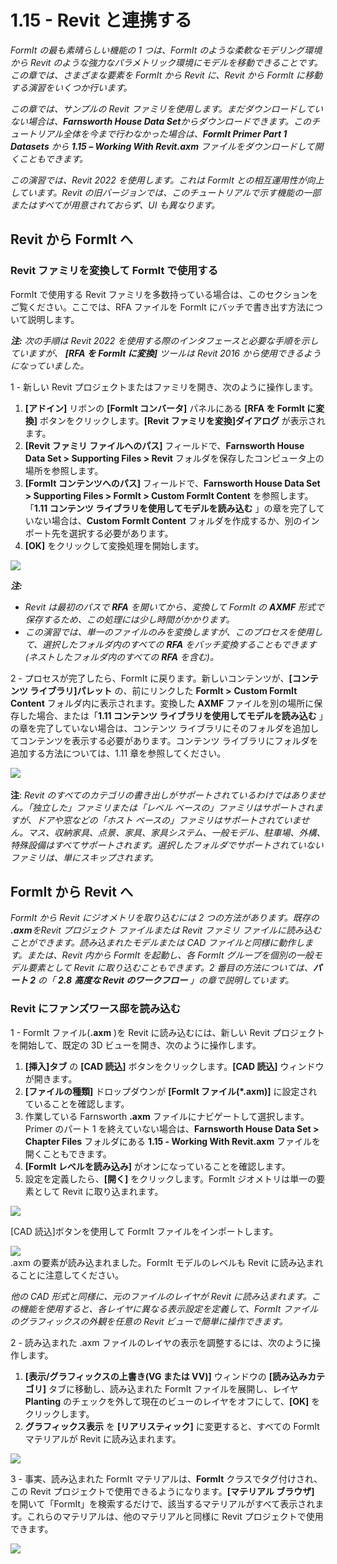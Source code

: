 # 1.15 - Revit と連携する

_FormIt の最も素晴らしい機能の 1 つは、FormIt のような柔軟なモデリング環境から Revit のような強力なパラメトリック環境にモデルを移動できることです。この章では、さまざまな要素を FormIt から Revit に、Revit から FormIt に移動する演習をいくつか行います。_

_この章では、サンプルの Revit ファミリを使用します。まだダウンロードしていない場合は、**Farnsworth House Data Set**からダウンロードできます。このチュートリアル全体を今まで行わなかった場合は、**FormIt Primer Part 1 Datasets** から **1.15 – Working With Revit.axm** ファイルをダウンロードして開くこともできます。_

_この演習では、Revit 2022 を使用します。これは FormIt との相互運用性が向上しています。Revit の旧バージョンでは、このチュートリアルで示す機能の一部またはすべてが用意されておらず、UI も異なります。_

## Revit から FormIt へ

### Revit ファミリを変換して FormIt で使用する

FormIt で使用する Revit ファミリを多数持っている場合は、このセクションをご覧ください。ここでは、RFA ファイルを FormIt にバッチで書き出す方法について説明します。

_**注:**_ _次の手順は Revit 2022 を使用する際のインタフェースと必要な手順を示していますが、_ _**[RFA を FormIt に変換]**_ _ツールは Revit 2016 から使用できるようになっていました。_

1 - 新しい Revit プロジェクトまたはファミリを開き、次のように操作します。

1. **[アドイン]** リボンの **[FormIt コンバータ]** パネルにある **[RFA を FormIt に変換]** ボタンをクリックします。**[Revit ファミリを変換]ダイアログ** が表示されます。
2. **[Revit ファミリ ファイルへのパス]** フィールドで、**Farnsworth House Data Set > Supporting Files > Revit** フォルダを保存したコンピュータ上の場所を参照します。
3. **[FormIt コンテンツへのパス]** フィールドで、**Farnsworth House Data Set > Supporting Files > FormIt > Custom FormIt Content** を参照します。「**1.11 コンテンツ ライブラリを使用してモデルを読み込む** 」の章を完了していない場合は、**Custom FormIt Content** フォルダを作成するか、別のインポート先を選択する必要があります。
4. **[OK]** をクリックして変換処理を開始します。

![](<../../.gitbook/assets/0 (23).png>)

_**注:**_

* _Revit は最初のパスで_ _**RFA**_ _を開いてから、変換して FormIt の_ _**AXMF**_ _形式で保存するため、この処理には少し時間がかかります。_
* _この演習では、単一のファイルのみを変換しますが、このプロセスを使用して、選択したフォルダ内のすべての_ _**RFA**_ _をバッチ変換することもできます(ネストしたフォルダ内のすべての_ _**RFA**_ _を含む)。_

2 - プロセスが完了したら、FormIt に戻ります。新しいコンテンツが、**[コンテンツ ライブラリ]パレット** の、前にリンクした **FormIt >** **Custom FormIt Content** フォルダ内に表示されます。変換した **AXMF** ファイルを別の場所に保存した場合、または「**1.11 コンテンツ ライブラリを使用してモデルを読み込む** 」の章を完了していない場合は、コンテンツ ライブラリにそのフォルダを追加してコンテンツを表示する必要があります。コンテンツ ライブラリにフォルダを追加する方法については、1.11 章を参照してください。

![](<../../.gitbook/assets/1 (24).png>)‌

**注**: _Revit のすべてのカテゴリの書き出しがサポートされているわけではありません。「独立した」ファミリまたは「レベル ベースの」ファミリはサポートされますが、ドアや窓などの「ホスト ベースの」ファミリはサポートされていません。マス、収納家具、点景、家具、家具システム、一般モデル、駐車場、外構、特殊設備はすべてサポートされます。選択したフォルダでサポートされていないファミリは、単にスキップされます。_

## FormIt から Revit へ

_FormIt から Revit にジオメトリを取り込むには 2 つの方法があります。既存の_ _**.axm**をRevit プロジェクト ファイルまたは Revit ファミリ ファイルに読み込むことができます。読み込まれたモデルまたは CAD ファイルと同様に動作します。または、Revit 内から FormIt を起動し、各 FormIt グループを個別の一般モデル要素として Revit に取り込むこともできます。2 番目の方法については、**パート 2** の「_ _**2.8**_ _**高度な Revit のワークフロー** 」の章で説明しています。_

### Revit にファンズワース邸を読み込む

1 - FormIt ファイル(**.axm** )を Revit に読み込むには、新しい Revit プロジェクトを開始して、既定の 3D ビューを開き、次のように操作します。

1. **[挿入]タブ** の **[CAD 読込]** ボタンをクリックします。**[CAD 読込]** ウィンドウが開きます。
2. **[ファイルの種類]** ドロップダウンが **[FormIt ファイル(\*.axm)]** に設定されていることを確認します。
3. 作業している Farnsworth **.axm** ファイルにナビゲートして選択します。Primer のパート 1 を終えていない場合は、**Farnsworth House Data Set > Chapter Files** フォルダにある **1.15 - Working With Revit.axm** ファイルを開くこともできます。
4. **[FormIt レベルを読み込み]** がオンになっていることを確認します。
5. 設定を定義したら、**[開く]** をクリックします。FormIt ジオメトリは単一の要素として Revit に取り込まれます。

![](<../../.gitbook/assets/2 (24) (1).png>)

[CAD 読込]ボタンを使用して FormIt ファイルをインポートします。

![](<../../.gitbook/assets/3 (21) (1).png>)\
.axm の要素が読み込まれました。FormIt モデルのレベルも Revit に読み込まれることに注意してください。

_他の CAD 形式と同様に、元のファイルのレイヤが Revit に読み込まれます。この機能を使用すると、各レイヤに異なる表示設定を定義して、FormIt ファイルのグラフィックスの外観を任意の Revit ビューで簡単に操作できます。_

2 - 読み込まれた .axm ファイルのレイヤの表示を調整するには、次のように操作します。

1. **[表示/グラフィックスの上書き(VG または VV)]** ウィンドウの **[読み込みカテゴリ]** タブに移動し、読み込まれた FormIt ファイルを展開し、レイヤ **Planting** のチェックを外して現在のビューのレイヤをオフにして、**[OK]** をクリックします。
2. **グラフィックス表示** を **[リアリスティック]** に変更すると、すべての FormIt マテリアルが Revit に読み込まれます。

![](<../../.gitbook/assets/4 (20) (1).png>)

3 - 事実、読み込まれた FormIt マテリアルは、**FormIt** クラスでタグ付けされ、この Revit プロジェクトで使用できるようになります。**[マテリアル ブラウザ]** を開いて「FormIt」を検索するだけで、該当するマテリアルがすべて表示されます。これらのマテリアルは、他のマテリアルと同様に Revit プロジェクトで使用できます。

![](<../../.gitbook/assets/5 (19) (1).png>)
